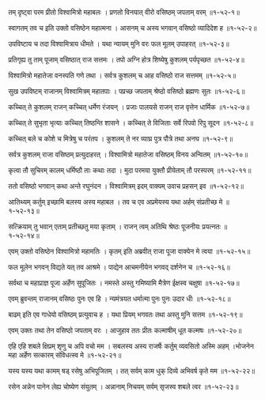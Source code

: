 तम् दृष्ट्वा परम प्रीतो विश्वामित्रो महाबलः ।
प्रणतो विनयात् वीरो वसिष्ठम् जपताम् वरम् ॥१-५२-१॥

स्वागतम् तव च इति उक्तो वसिष्ठेन महात्मना ।
आसनम् च अस्य भगवान् वसिष्ठो व्यादिदेश ह ॥१-५२-२॥

उपविष्टाय च तदा विश्वामित्राय धीमते ।
यथा न्यायम् मुनि वरः फल मूलम् उपाहरत् ॥१-५२-३॥

प्रतिगृह्य तु ताम् पूजाम् वसिष्ठात् राज सत्तमः ।
तपो अग्नि होत्र शिष्येषु कुशलम् पर्यपृच्छत ॥१-५२-४॥

विश्वामित्रो महातेजा वनस्पति गणे तथा ।
सर्वत्र कुशलम् च आह वसिष्ठो राज सत्तमम् ॥१-५२-५॥

सुख उपविष्टम् राजानम् विश्वामित्रम् महातपाः ।
पप्रच्छ जपताम् श्रेष्ठो वसिष्ठो ब्रह्मणः सुतः ॥१-५२-६॥

कच्चित् ते कुशलम् राजन् कच्चित् धर्मेण रंजयन् ।
प्रजाः पालयसे राजन् राज वृत्तेन धार्मिक ॥१-५२-७॥

कच्चित् ते सुभृता भृत्याः कच्चित् तिष्ठन्ति शासने ।
कच्चित् ते विजिताः सर्वे रिपवो रिपु सूदन ॥१-५२-८॥

कच्चित् बले च कोशे च मित्रेषु च परंतप ।
कुशलम् ते नर व्याघ्र पुत्र पौत्रे तथा अनघ ॥१-५२-९॥

सर्वत्र कुशलम् राजा वसिष्ठम् प्रत्युदाहरत् ।
विश्वामित्रो महातेजा वसिष्ठम् विनय अन्वितम् ॥१-५२-१०॥

कृत्वा तौ सुचिरम् कालम् धर्मिष्ठौ ताः कथाः तदा ।
मुदा परमया युक्तौ प्रीयेताम् तौ परस्परम् ॥१-५२-११॥

ततो वसिष्ठो भगवान् कथा अन्ते रघुनंदन ।
विश्वामित्रम् इदम् वाक्यम् उवाच प्रहसन् इव ॥१-५२-१२॥

आतिथ्यम् कर्तुम् इच्छामि बलस्य अस्य महाबल ।
तव च एव अप्रमेयस्य यथा अर्हम् संप्रतीच्छ मे ॥१-५२-१३॥

सत्क्रियाम् तु भवान् एताम् प्रतीच्छतु मया कृताम् ।
राजन् त्वम् अतिथि श्रेष्ठः पूजनीयः प्रयत्नतः ॥१-५२-१४॥

एवम् उक्तो वसिष्ठेन विश्वामित्रो महामतिः ।
कृतम् इति अब्रवीत् राजा पूजा वाक्येन मे त्वया ॥१-५२-१५॥

फल मूलेन भगवन् विद्यते यत् तव आश्रमे ।
पाद्येन आचमनीयेन भगवद् दर्शनेन च ॥१-५२-१६॥

सर्वथा च महाप्राज्ञ पूजा अर्हेण सुपूजितः ।
नमस्ते अस्तु गमिष्यामि मैत्रेण ईक्षस्व चक्षुषा ॥१-५२-१७॥

एवम् ब्रुवन्तम् राजानम् वसिष्ठः पुनः एव हि ।
न्यमंत्रयत धर्मात्मा पुनः पुनः उदार धीः ॥१-५२-१८॥

बाढम् इति एव गाधेयो वसिष्ठम् प्रत्युवाच ह ।
यथा प्रियम् भगवतः तथा अस्तु मुनि सत्तम ॥१-५२-१९॥

एवम् उक्तः तथा तेन वसिष्ठो जपताम् वरः ।
आजुहाव ततः प्रीतः कल्माषीम् धूत कल्मषः ॥१-५२-२०॥

एहि एहि शबले क्षिप्रम् शृणु च अपि वचो मम ।
सबलस्य अस्य राजर्षेः कर्तुम् व्यवसितो अस्मि अहम् ।भोजनेन महा अर्हेण सत्कारम् संविधत्स्व मे ॥१-५२-२१॥

यस्य यस्य यथा कामम् षड् रसेषु अभिपूजितम् ।
तत् सर्वम् काम धुक् दिव्ये अभिवर्ष कृते मम ॥१-५२-२२॥

रसेन अन्नेन पानेन लेह्य चोष्येण संयुतम् ।
अन्नानाम् निचयम् सर्वम् सृजस्व शबले त्वर ॥१-५२-२३॥

